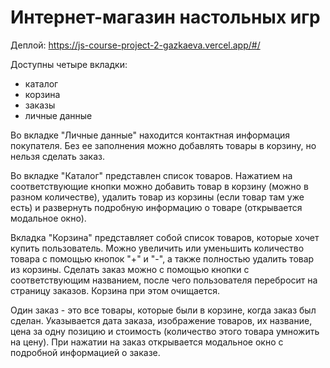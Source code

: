 # Интернет-магазин настольных игр
Деплой: https://js-course-project-2-gazkaeva.vercel.app/#/  
  
Доступны четыре вкладки: 
- каталог
- корзина
- заказы
- личные данные  
  
Во вкладке "Личные данные" находится контактная информация покупателя. Без ее заполнения можно добавлять товары в корзину, но нельзя сделать заказ.  
  
Во вкладке "Каталог" представлен список товаров. Нажатием на соответствующие кнопки можно добавить товар в корзину (можно в разном количестве), удалить товар из корзины (если товар там уже есть) и развернуть подробную информацию о товаре (открывается модальное окно).  
  
Вкладка "Корзина" представляет собой список товаров, которые хочет купить пользователь. Можно увеличить или уменьшить количество товара с помощью кнопок "+" и "-", а также полностью удалить товар из корзины. Сделать заказ можно с помощью кнопки с соответствующим названием, после чего пользователя перебросит на страницу заказов. Корзина при этом очищается.  
  
Один заказ - это все товары, которые были в корзине, когда заказ был сделан. Указывается дата заказа, изображение товаров, их название, цена за одну позицию и стоимость (количество этого товара умножить на цену). При нажатии на заказ открывается модальное окно с подробной информацией о заказе.

